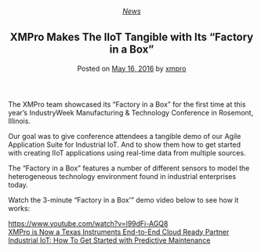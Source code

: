 <div class="large-9 col">
<article class="post-5213 post type-post status-publish format-standard has-post-thumbnail hentry category-news" id="post-5213">
<div class="article-inner">
<header class="entry-header">
<div class="entry-header-text entry-header-text-top text-center">
<h6 class="entry-category is-xsmall"><a href="https://xmpro.com/category/news/" rel="category tag">News</a></h6><h1 class="entry-title">XMPro Makes The IIoT Tangible with Its “Factory in a Box”</h1><div class="entry-divider is-divider small"></div>
<div class="entry-meta uppercase is-xsmall">
<span class="posted-on">Posted on <a href="https://xmpro.com/xmpro-makes-iiot-tangible-factory-box/" rel="bookmark"><time class="entry-date published updated" datetime="2016-05-16T11:35:30+00:00">May 16, 2016</time></a></span> <span class="byline">by <span class="meta-author vcard"><a class="url fn n" href="https://xmpro.com/author/xmpro/">xmpro</a></span></span> </div>
</div>
</header>
<div class="entry-content single-page">
<div class="wpb-content-wrapper"><div class="vc_row wpb_row vc_row-fluid"><div class="wpb_column vc_column_container vc_col-sm-12"><div class="vc_column-inner"><div class="wpb_wrapper">
<div class="wpb_text_column wpb_content_element">
<div class="wpb_wrapper">
<p>The XMPro team showcased its “Factory in a Box” for the first time at this year’s IndustryWeek Manufacturing &amp; Technology Conference in Rosemont, Illinois.</p>
<p>Our goal was to give conference attendees a tangible demo of our Agile Application Suite for Industrial IoT. And to show them how to get started with creating IIoT applications using real-time data from multiple sources.</p>
<p>The “Factory in a Box” features a number of different sensors to model the heterogeneous technology environment found in industrial enterprises today.</p>
<p>Watch the 3-minute “Factory in a Box’” demo video below to see how it works:</p>
</div>
</div>
<div class="wpb_video_widget wpb_content_element vc_clearfix vc_video-aspect-ratio-169 vc_video-el-width-100 vc_video-align-left">
<div class="wpb_wrapper">
<div class="wpb_video_wrapper"><a href="https://www.youtube.com/watch?v=l99dFi-AGQ8">https://www.youtube.com/watch?v=l99dFi-AGQ8</a></div>
</div>
</div>
</div></div></div></div>
</div>
<div class="blog-share text-center"><div class="is-divider medium"></div><div class="social-icons share-icons share-row relative"><a aria-label="Share on WhatsApp" class="icon button circle is-outline tooltip whatsapp show-for-medium" data-action="share/whatsapp/share" href="whatsapp://send?text=XMPro%20Makes%20The%20IIoT%20Tangible%20with%20Its%20%E2%80%9CFactory%20in%20a%20Box%E2%80%9D - https://xmpro.com/xmpro-makes-iiot-tangible-factory-box/" title="Share on WhatsApp"><i class="icon-whatsapp"></i></a><a aria-label="Share on Facebook" class="icon button circle is-outline tooltip facebook" data-label="Facebook" href="https://www.facebook.com/sharer.php?u=https://xmpro.com/xmpro-makes-iiot-tangible-factory-box/" onclick="window.open(this.href,this.title,'width=500,height=500,top=300px,left=300px'); return false;" rel="noopener nofollow" target="_blank" title="Share on Facebook"><i class="icon-facebook"></i></a><a aria-label="Share on Twitter" class="icon button circle is-outline tooltip twitter" href="https://twitter.com/share?url=https://xmpro.com/xmpro-makes-iiot-tangible-factory-box/" onclick="window.open(this.href,this.title,'width=500,height=500,top=300px,left=300px'); return false;" rel="noopener nofollow" target="_blank" title="Share on Twitter"><i class="icon-twitter"></i></a><a aria-label="Email to a Friend" class="icon button circle is-outline tooltip email" href="/cdn-cgi/l/email-protection#82bdf1f7e0e8e7e1f6bfdacfd2f0eda7b0b2cfe3e9e7f1a7b0b2d6eae7a7b0b2cbcbedd6a7b0b2d6e3ece5ebe0eee7a7b0b2f5ebf6eaa7b0b2cbf6f1a7b0b2a7c7b0a7bab2a7bbc1c4e3e1f6edf0fba7b0b2ebeca7b0b2e3a7b0b2c0edfaa7c7b0a7bab2a7bbc6a4e0ede6fbbfc1eae7e1e9a7b0b2f6eaebf1a7b0b2edf7f6a7b1c3a7b0b2eaf6f6f2f1a7b1c3a7b0c4a7b0c4faeff2f0edace1edefa7b0c4faeff2f0edafefe3e9e7f1afebebedf6aff6e3ece5ebe0eee7afe4e3e1f6edf0fbafe0edfaa7b0c4" rel="nofollow" title="Email to a Friend"><i class="icon-envelop"></i></a><a aria-label="Pin on Pinterest" class="icon button circle is-outline tooltip pinterest" href="https://pinterest.com/pin/create/button?url=https://xmpro.com/xmpro-makes-iiot-tangible-factory-box/&amp;media=https://xmpro.com/wp-content/uploads/2016/05/FactoryInaBox_Video.png&amp;description=XMPro%20Makes%20The%20IIoT%20Tangible%20with%20Its%20%E2%80%9CFactory%20in%20a%20Box%E2%80%9D" onclick="window.open(this.href,this.title,'width=500,height=500,top=300px,left=300px'); return false;" rel="noopener nofollow" target="_blank" title="Pin on Pinterest"><i class="icon-pinterest"></i></a><a aria-label="Share on LinkedIn" class="icon button circle is-outline tooltip linkedin" href="https://www.linkedin.com/shareArticle?mini=true&amp;url=https://xmpro.com/xmpro-makes-iiot-tangible-factory-box/&amp;title=XMPro%20Makes%20The%20IIoT%20Tangible%20with%20Its%20%E2%80%9CFactory%20in%20a%20Box%E2%80%9D" onclick="window.open(this.href,this.title,'width=500,height=500,top=300px,left=300px'); return false;" rel="noopener nofollow" target="_blank" title="Share on LinkedIn"><i class="icon-linkedin"></i></a></div></div></div>
<nav class="navigation-post" id="nav-below" role="navigation">
<div class="flex-row next-prev-nav bt bb">
<div class="flex-col flex-grow nav-prev text-left">
<div class="nav-previous"><a href="https://xmpro.com/xmpro-now-texas-instruments-end-end-cloud-ready-partner/" rel="prev"><span class="hide-for-small"><i class="icon-angle-left"></i></span> XMPro is Now a Texas Instruments End-to-End Cloud Ready Partner</a></div>
</div>
<div class="flex-col flex-grow nav-next text-right">
<div class="nav-next"><a href="https://xmpro.com/iot-predictive-maintenance/" rel="next">Industrial IoT: How To Get Started with Predictive Maintenance <span class="hide-for-small"><i class="icon-angle-right"></i></span></a></div> </div>
</div>
</nav>
</div>
</article>
<div class="comments-area" id="comments">
</div>
</div>